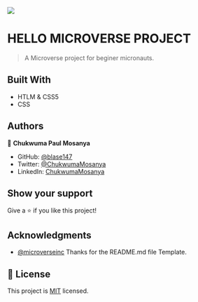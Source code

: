 ![](https://img.shields.io/badge/Microverse-blueviolet)

# HELLO MICROVERSE PROJECT

> A Microverse project for beginer micronauts.


## Built With

- HTLM & CSS5
- CSS

## Authors

👤 **Chukwuma Paul Mosanya**

- GitHub: [@blase147](https://github.com/blase147)
- Twitter: [@ChukwumaMosanya](https://twitter.com/ChukwumaMosanya)
- LinkedIn: [ChukwumaMosanya](www.linkedin.com/in/chukwuma-mosanya-346453)

## Show your support

Give a ⭐️ if you like this project!

## Acknowledgments

- [@microverseinc](https://github.com/microverseinc) 
Thanks for the README.md file Template.


## 📝 License

This project is [MIT](./MIT.md) licensed.